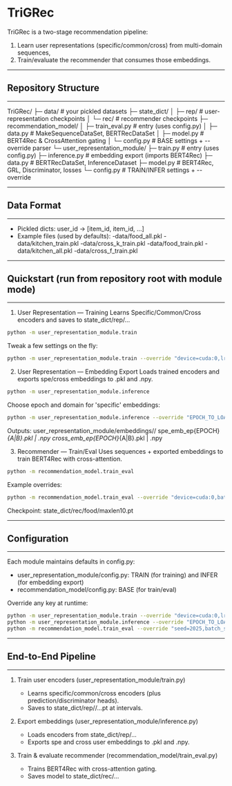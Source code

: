 # TriGRec

TriGRec is a two-stage recommendation pipeline:
1) Learn user representations (specific/common/cross) from multi-domain sequences,
2) Train/evaluate the recommender that consumes those embeddings.

-------------------------------------------------------------------------------
## Repository Structure
-------------------------------------------------------------------------------
TriGRec/
├─ data/                                  # your pickled datasets
├─ state_dict/
│  ├─ rep/                                # user-representation checkpoints
│  └─ rec/                                # recommender checkpoints
├─ recommendation_model/
│  ├─ train_eval.py                       # entry (uses config.py)
│  ├─ data.py                             # MakeSequenceDataSet, BERTRecDataSet
│  ├─ model.py                            # BERT4Rec & CrossAttention gating
│  └─ config.py                           # BASE settings + --override parser
└─ user_representation_module/
   ├─ train.py                            # entry (uses config.py)
   ├─ inference.py                        # embedding export (imports BERT4Rec)
   ├─ data.py                             # BERTRecDataSet, InferenceDataset
   ├─ model.py                            # BERT4Rec, GRL, Discriminator, losses
   └─ config.py                           # TRAIN/INFER settings + --override


-------------------------------------------------------------------------------
## Data Format
-------------------------------------------------------------------------------
- Pickled dicts: user_id -> [item_id, item_id, ...]
- Example files (used by defaults):
   -data/food_all.pkl
   -data/kitchen_train.pkl
   -data/cross_k_train.pkl
   -data/food_train.pkl
   -data/kitchen_all.pkl
   -data/cross_f_train.pkl


-------------------------------------------------------------------------------
## Quickstart (run from repository root with module mode)
-------------------------------------------------------------------------------
1) User Representation — Training
   Learns Specific/Common/Cross encoders and saves to state_dict/rep/...

```bash
python -m user_representation_module.train
```

   Tweak a few settings on the fly:
```bash
python -m user_representation_module.train --override "device=cuda:0,lr=0.0005,batch_size=64,num_epochs=50"
```

2) User Representation — Embedding Export
   Loads trained encoders and exports spe/cross embeddings to .pkl and .npy.

```bash
python -m user_representation_module.inference
```

   Choose epoch and domain for 'specific' embeddings:
```bash
python -m user_representation_module.inference --override "EPOCH_TO_LOAD=80,SPE_DOMAIN=B"
```

   Outputs:
   user_representation_module/embeddings/<domain>/
     spe_emb_ep{EPOCH}_{A|B}.pkl | .npy
     cross_emb_ep{EPOCH}_{A|B}.pkl | .npy

3) Recommender — Train/Eval
   Uses sequences + exported embeddings to train BERT4Rec with cross-attention.

```bash
python -m recommendation_model.train_eval
```

   Example overrides:
```bash
python -m recommendation_model.train_eval --override "device=cuda:0,batch_size=1024,spe_emb_path=user_representation_module/embeddings/food/spe_emb_ep100_A.npy,cross_emb_path=user_representation_module/embeddings/food/cross_emb_ep100_A.npy"
```

   Checkpoint:
   state_dict/rec/food/maxlen10.pt

-------------------------------------------------------------------------------
## Configuration
-------------------------------------------------------------------------------
Each module maintains defaults in config.py:
- user_representation_module/config.py:
  TRAIN (for training) and INFER (for embedding export)
- recommendation_model/config.py:
  BASE (for train/eval)

Override any key at runtime:
```bash
python -m user_representation_module.train --override "device=cuda:0,lr=0.0005"
python -m user_representation_module.inference --override "EPOCH_TO_LOAD=100,SPE_DOMAIN=A"
python -m recommendation_model.train_eval --override "seed=2025,batch_size=1024"
```

-------------------------------------------------------------------------------
## End-to-End Pipeline
-------------------------------------------------------------------------------
1. Train user encoders (user_representation_module/train.py)
   - Learns specific/common/cross encoders (plus prediction/discriminator heads).
   - Saves to state_dict/rep/<domain>/...pt at intervals.

2. Export embeddings (user_representation_module/inference.py)
   - Loads encoders from state_dict/rep/...
   - Exports spe and cross user embeddings to .pkl and .npy.

3. Train & evaluate recommender (recommendation_model/train_eval.py)
   - Trains BERT4Rec with cross-attention gating.
   - Saves model to state_dict/rec/...
